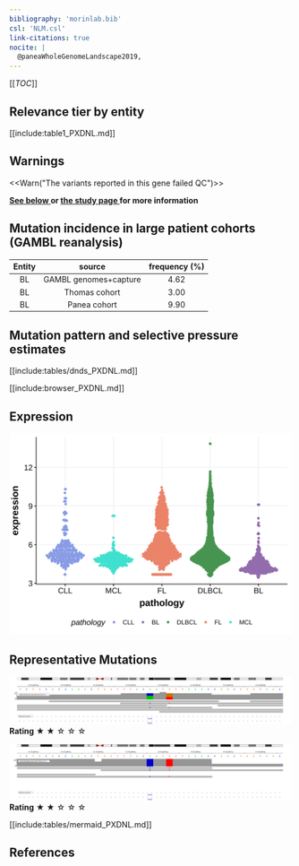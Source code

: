 ```yaml
---
bibliography: 'morinlab.bib'
csl: 'NLM.csl'
link-citations: true
nocite: |
  @paneaWholeGenomeLandscape2019, 
---
```

[[_TOC_]]




## Relevance tier by entity

[[include:table1_PXDNL.md]]

## Warnings

<<Warn("The variants reported in this gene failed QC")>>

**[See below ](#representative-mutations) or [the study page ](papers/paneaWholeGenomeLandscape2019.md#tier-2) for more information**

## Mutation incidence in large patient cohorts (GAMBL reanalysis)

|Entity|source               |frequency (%)|
|:------:|:---------------------:|:-------------:|
|BL    |GAMBL genomes+capture|4.62         |
|BL    |Thomas cohort        |3.00         |
|BL    |Panea cohort         |9.90         |

## Mutation pattern and selective pressure estimates

[[include:tables/dnds_PXDNL.md]]



[[include:browser_PXDNL.md]]

## Expression
![](images/gene_expression/PXDNL_by_pathology.svg)
<!-- ORIGIN: paneaWholeGenomeLandscape2019 -->
<!-- BL: paneaWholeGenomeLandscape2019 -->

## Representative Mutations

![](primary/Panea_PXDNL_1.svg)
**Rating**
&starf; &starf; &star; &star; &star; 

![](primary/Panea_PXDNL_2.svg)
**Rating**
&starf; &starf; &star; &star; &star; 

[[include:tables/mermaid_PXDNL.md]]

## References
